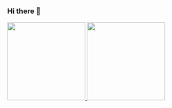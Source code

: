 ### Hi there 👋

<!--
**Urias01/Urias01** is a ✨ _special_ ✨ repository because its `README.md` (this file) appears on your GitHub profile.

Here are some ideas to get you started:

- 🔭 I’m currently working on ...
- 🌱 I’m currently learning ...
- 👯 I’m looking to collaborate on ...
- 🤔 I’m looking for help with ...
- 💬 Ask me about ...
- 📫 How to reach me: ...
- 😄 Pronouns: ...
- ⚡ Fun fact: ...
-->

<div>
<a href="https://github.com/seu-usuário-aqui">
<img height="180em" src="https://github-readme-stats.vercel.app/api/top-langs/?username=Urias01-aqui&layout=compact&langs_count=7&theme=dracula"/>
<img height="180em" src="https://github-readme-stats.vercel.app/api?username=Urias01-aqui&show_icons=true&theme=dracula&include_all_commits=true&count_private=true"/>
</div>
